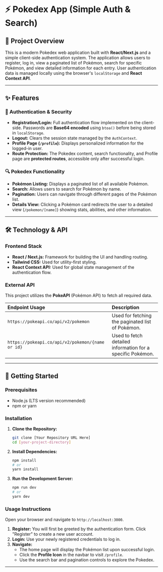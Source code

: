 # ⚡ Pokedex App (Simple Auth & Search)

## 🌟 Project Overview

This is a modern Pokedex web application built with **React/Next.js** and a simple client-side authentication system. The application allows users to register, log in, view a paginated list of Pokémon, search for specific Pokémon, and view detailed information for each entry. User authentication data is managed locally using the browser's `localStorage` and **React Context API**.

-----

## ✨ Features

### 🔐 Authentication & Security

  * **Registration/Login:** Full authentication flow implemented on the client-side. Passwords are **Base64 encoded** using `btoa()` before being stored in `localStorage`.
  * **Logout:** Clears the session state managed by the `AuthContext`.
  * **Profile Page (`/profile`):** Displays personalized information for the logged-in user.
  * **Route Protection:** The Pokedex content, search functionality, and Profile page are **protected routes**, accessible only after successful login.

### 🔍 Pokedex Functionality

  * **Pokémon Listing:** Displays a paginated list of all available Pokémon.
  * **Search:** Allows users to search for Pokémon by name.
  * **Pagination:** Users can navigate through different pages of the Pokémon list.
  * **Details View:** Clicking a Pokémon card redirects the user to a detailed view (`/pokemon/[name]`) showing stats, abilities, and other information.

-----

## 🛠️ Technology & API

### Frontend Stack

  * **React / Next.js:** Framework for building the UI and handling routing.
  * **Tailwind CSS:** Used for utility-first styling.
  * **React Context API:** Used for global state management of the authentication flow.

### External API

This project utilizes the **PokeAPI** (Pokémon API) to fetch all required data.

| Endpoint Usage | Description |
| :--- | :--- |
| `https://pokeapi.co/api/v2/pokemon` | Used for fetching the paginated list of Pokémon. |
| `https://pokeapi.co/api/v2/pokemon/{name or id}` | Used to fetch detailed information for a specific Pokémon. |

-----

## 🚀 Getting Started

### Prerequisites

  * Node.js (LTS version recommended)
  * npm or yarn

### Installation

1.  **Clone the Repository:**

    ```bash
    git clone [Your Repository URL Here]
    cd [your-project-directory]
    ```

2.  **Install Dependencies:**

    ```bash
    npm install
    # or
    yarn install
    ```

3.  **Run the Development Server:**

    ```bash
    npm run dev
    # or
    yarn dev
    ```

### Usage Instructions

Open your browser and navigate to `http://localhost:3000`.

1.  **Register:** You will first be greeted by the authentication form. Click "Register" to create a new user account.
2.  **Login:** Use your newly registered credentials to log in.
3.  **Navigate:**
      * The home page will display the Pokémon list upon successful login.
      * Click the **Profile Icon** in the navbar to visit `/profile`.
      * Use the search bar and pagination controls to explore the Pokedex.

-----